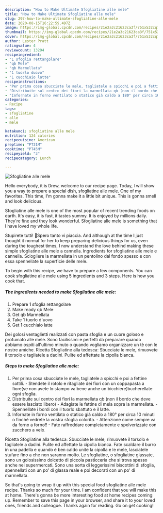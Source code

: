 ```yaml
---
description: "How to Make Ultimate Sfogliatine alle mele"
title: "How to Make Ultimate Sfogliatine alle mele"
slug: 297-how-to-make-ultimate-sfogliatine-alle-mele
date: 2020-08-15T16:22:59.497Z
image: https://img-global.cpcdn.com/recipes/21e2a3c21623ca3f/751x532cq70/sfogliatine-alle-mele-recipe-main-photo.jpg
thumbnail: https://img-global.cpcdn.com/recipes/21e2a3c21623ca3f/751x532cq70/sfogliatine-alle-mele-recipe-main-photo.jpg
cover: https://img-global.cpcdn.com/recipes/21e2a3c21623ca3f/751x532cq70/sfogliatine-alle-mele-recipe-main-photo.jpg
author: Lester Pratt
ratingvalue: 4
reviewcount: 13294
recipeingredient:
- "1 sfoglia rettangolare"
- "qb Mele"
- "qb Marmellata"
- "1 tuorlo duovo"
- "1 cucchiaio latte"
recipeinstructions:
- "Per prima cosa sbucciate le mele, tagliatele a spicchi e poi a fettine sottili. Stendete il rotolo e ritagliate dei fiori con un coppapasta a fiore(se non avete lo stampo va bene anche un bicchiere)bucherellate ogni sfoglia."
- "Distribuite sul centro dei fiori la marmellata qb (non il bordo che deve essere lasciato libero) Adagiate le fettine di mela sopra la marmellata.  Spennellate i bordi con il tuorlo sbattuto e il latte."
- "Infornate in forno ventilato o statico già caldo a 180° per circa 10 minuti o finché vedrete la vostra sfoglia colorita. Attenzione come sempre va da forno a forno!! Fate raffreddare completamente e spolverizzate con zucchero a velo."
categories:
- Recipe
tags:
- sfogliatine
- alle
- mele

katakunci: sfogliatine alle mele 
nutrition: 124 calories
recipecuisine: American
preptime: "PT31M"
cooktime: "PT45M"
recipeyield: "3"
recipecategory: Lunch

---
```



![Sfogliatine alle mele](https://img-global.cpcdn.com/recipes/21e2a3c21623ca3f/751x532cq70/sfogliatine-alle-mele-recipe-main-photo.jpg)

Hello everybody, it is Drew, welcome to our recipe page. Today, I will show you a way to prepare a special dish, sfogliatine alle mele. One of my favorites. This time, I'm gonna make it a little bit unique. This is gonna smell and look delicious.

Sfogliatine alle mele is one of the most popular of recent trending foods on earth. It's easy, it is fast, it tastes yummy. It is enjoyed by millions daily. They're fine and they look wonderful. Sfogliatine alle mele is something that I have loved my whole life.

Stupirete tutti! 🍎Spero tanto vi piaccia. And although at the time I just thought it normal for her to keep preparing delicious things for us, even during the toughest times, I now understand the love behind making these simple sfogliatine alle mele a cannella. Ingredients for sfogliatine alle mele e cannella. Sciogliere la marmellata in un pentolino dal fondo spesso e con essa spennellate la superficie delle mele.


To begin with this recipe, we have to prepare a few components. You can cook sfogliatine alle mele using 5 ingredients and 3 steps. Here is how you cook that.

<!--inarticleads1-->

##### The ingredients needed to make Sfogliatine alle mele:

1. Prepare 1 sfoglia rettangolare
1. Make ready qb Mele
1. Get qb Marmellata
1. Take 1 tuorlo d&#39;uovo
1. Get 1 cucchiaio latte


Dei golosi ventaglietti realizzati con pasta sfoglia e un cuore goloso e profumato alle mele. Sono facilissimi e perfetti da preparare quando abbiamo ospiti all&#39;ultimo minuto o quando vogliamo organizzare un tè con le nostre amiche. Ricetta Sfogliatine alla tedesca: Sbucciate le mele, rimuovete il torsolo e tagliatele a dadini. Pulite ed affettate la cipolla bianca. 

<!--inarticleads2-->

##### Steps to make Sfogliatine alle mele:

1. Per prima cosa sbucciate le mele, tagliatele a spicchi e poi a fettine sottili. - Stendete il rotolo e ritagliate dei fiori con un coppapasta a fiore(se non avete lo stampo va bene anche un bicchiere)bucherellate ogni sfoglia.
1. Distribuite sul centro dei fiori la marmellata qb (non il bordo che deve essere lasciato libero) - Adagiate le fettine di mela sopra la marmellata.  - Spennellate i bordi con il tuorlo sbattuto e il latte.
1. Infornate in forno ventilato o statico già caldo a 180° per circa 10 minuti o finché vedrete la vostra sfoglia colorita. - Attenzione come sempre va da forno a forno!! - Fate raffreddare completamente e spolverizzate con zucchero a velo.


Ricetta Sfogliatine alla tedesca: Sbucciate le mele, rimuovete il torsolo e tagliatele a dadini. Pulite ed affettate la cipolla bianca. Fate scaldare il burro in una padella e quando è ben caldo unite la cipolla e le mele, lasciatele stufare fino a che non saranno molto. Le sfogliatine, o sfogliatine glassate, sono un golosissimo dolcetto di piccola pasticceria che si trova spesso anche nei supermercati. Sono una sorta di leggerissimi biscottini di sfoglia, spennellati con un po&#39; di glassa reale e poi decorati con un po&#39; di marmellata. 

So that's going to wrap it up with this special food sfogliatine alle mele recipe. Thanks so much for your time. I am confident that you will make this at home. There's gonna be more interesting food at home recipes coming up. Remember to save this page in your browser, and share it to your loved ones, friends and colleague. Thanks again for reading. Go on get cooking!
